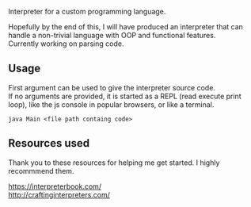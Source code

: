Interpreter for a custom programming language. 

Hopefully by the end of this, I will have produced an interpreter that can handle a non-trivial language with OOP and functional features.</br>
Currently working on parsing code. 

## Usage 

First argument can be used to give the interpreter source code. </br> 
If no arguments are provided, it is started as a REPL (read execute print loop), like the js console in popular browsers, or like a terminal. 

```
java Main <file path containg code>
```

## Resources used

Thank you to these resources for helping me get started. I highly recommmend them.

https://interpreterbook.com/ </br>
http://craftinginterpreters.com/
